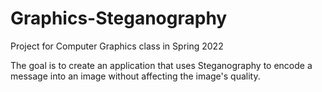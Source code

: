 # Graphics-Steganography
Project for Computer Graphics class in Spring 2022

The goal is to create an application that uses Steganography to encode a message into an image without affecting the image's quality.
